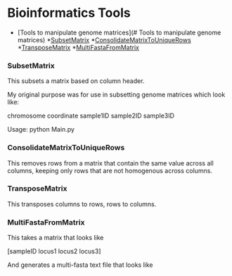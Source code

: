 # Bioinformatics Tools

- [Tools to manipulate genome matrices](# Tools to manipulate genome matrices)
	*[SubsetMatrix](#SubsetMatrix)
	*[ConsolidateMatrixToUniqueRows](#ConsolidateMatrixToUniqueRows)
	*[TransposeMatrix](#TransposeMatrix)
	*[MultiFastaFromMatrix](#MultiFastaFromMatrix)
	

### SubsetMatrix

This subsets a matrix based on column header. 

My original purpose was for use in subsetting genome matrices which look like:

chromosome	coordinate	sample1ID	sample2ID	sample3ID



Usage: python Main.py <matrix file> <array of column headers> <delimiter used in matrix file>

### ConsolidateMatrixToUniqueRows

This removes rows from a matrix that contain the same value across all columns, keeping only rows that are not homogenous across columns.

### TransposeMatrix

This transposes columns to rows, rows to columns.

### MultiFastaFromMatrix

This takes a matrix that looks like

 [sampleID	locus1	locus2	locus3]
 
 And generates a multi-fasta text file that looks like
 
 